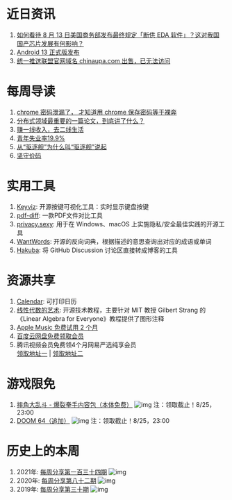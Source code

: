 # 近日资讯

1. [如何看待 8 月 13 日美国商务部发布最终规定「断供 EDA 软件」？这对我国国产芯片发展有何影响？](https://www.zhihu.com/question/548263770)
2. [Android 13 正式版发布](https://android-developers.googleblog.com/2022/08/android-13-is-in-aosp.html)
3. [统一推送联盟官网域名 chinaupa.com 出售，已无法访问](https://new.qq.com/rain/a/20220818A0BD6600)

# 每周导读

1. [chrome 密码泄漏了， 才知道用 chrome 保存密码等于裸奔](https://www.v2ex.com/t/872745)
2. [分布式领域最重要的一篇论文，到底讲了什么？](https://mp.weixin.qq.com/s/FZnJLPeTh-bV0amLO5CnoQ)
3. [赚一线收入，去二线生活](https://mp.weixin.qq.com/s/DE_4OKa-PsRc0nDa11IQAQ)
4. [青年失业率19.9%](https://mp.weixin.qq.com/s/uRrZavgfLGTjhgRM1xersA)
5. [从“驱逐舰”为什么叫“驱逐舰”说起](https://mp.weixin.qq.com/s/bu8cuzJPFgrU3V3se8JDlg)
6. [​坚守价码](https://mp.weixin.qq.com/s/ycwzVden0Re7LoUitcgMSA)

# 实用工具

1. [Keyviz](https://github.com/mulaRahul/keyviz): 开源按键可视化工具：实时显示键盘按键
2. [pdf-diff](https://github.com/serhack/pdf-diff): 一款PDF文件对比工具
3. [privacy.sexy](https://github.com/undergroundwires/privacy.sexy): 用于在 Windows、macOS 上实施隐私/安全最佳实践的开源工具
4. [WantWords](https://github.com/thunlp/WantWords): 开源的反向词典，根据描述的意思查询出对应的成语或单词
5. [Hakuba](https://github.com/YeungKC/Hakuba): 将 GitHub Discussion 讨论区直接转成博客的工具

# 资源共享

1. [Calendar](https://www.calendar.best/): 可打印日历
2. [线性代数的艺术](https://github.com/kenjihiranabe/The-Art-of-Linear-Algebra): 开源技术教程，主要针对 MIT 教授 Gilbert Strang 的《Linear Algebra for Everyone》教程提供了图形注释
3. [Apple Music 免费试用 2 个月](https://redeem.apple.com/am-genshin-impact-2mo-zh-cn?origin=&locale=zh-CN)
4. [百度云网盘免费领取会员](https://pan.baidu.com/component/view/2321)
5. 腾讯视频会员免费领4个月网易严选纯享会员  
[领取地址一](https://tb3.cn/AbCbCT) | [领取地址二](https://tb3.cn/AlS8eW)

# 游戏限免

1. [摔角大乱斗 - 爆裂拳手内容包（本体免费）](https://store.epicgames.com/p/rumbleverse--boom-boxer-content-pack)
![img](http://mmbiz.qpic.cn/sz_mmbiz_png/pDARXZuibAKRbE8Y9f97LQIQgkyDP9IAxibBAujKbvQL5JAGxR0jibOIjPuXVWY2Swjpl6aSv846aASOau1rf0EEA/0?wx_fmt=png)
注：领取截止！8/25，23:00
2. [DOOM 64（追加）](https://store.epicgames.com/p/doom-64)
![img](http://mmbiz.qpic.cn/sz_mmbiz_png/pDARXZuibAKRbE8Y9f97LQIQgkyDP9IAxk1khZvOttrn6OeWEMD29GMyvZY4iaJ71niarSTaI4YxST8rrz8oUyTAA/0?wx_fmt=png)
注：领取截止！8/25，23:00

# 历史上的本周

1. 2021年: [每周分享第一百三十四期](https://mp.weixin.qq.com/s/bm92xyBrEBKSfZbL4OBk0g)
![img](https://mmbiz.qpic.cn/sz_mmbiz_jpg/pDARXZuibAKTy289Hc7OBOaMIJicv5fGSCsPtyXdG055ETC8ibcQB6GdEUZicxv1lRoA92f5uMtbIXtnIS92KLOWKQ/640?wx_fmt=jpeg&wxfrom=5&wx_lazy=1&wx_co=1)
2. 2020年: [每周分享第八十二期](https://mp.weixin.qq.com/s/Y8VbUJtXqWHtbw9p-jrm9A)
![img](https://mmbiz.qpic.cn/sz_mmbiz_jpg/pDARXZuibAKTHkiczO8HibSQBbhuBjq70QwOp5sRrKralvjcAx54S8EpYmSXVPb0EL5zYF55SZnicx9PEtueJg33zw/640?wx_fmt=jpeg&wxfrom=5&wx_lazy=1&wx_co=1)
3. 2019年: [每周分享第三十期](https://mp.weixin.qq.com/s/CX3XKXmN1wR1d5O367MdrQ)
![img](https://mmbiz.qpic.cn/mmbiz_jpg/pDARXZuibAKRzNmz70fn9GXZQAEaEdibYWt5qLlMxoib3HLGicWqnibVDNUJyibD892L0WeUUeTht76ejOARHwTUnx8w/640?wx_fmt=jpeg&wxfrom=5&wx_lazy=1&wx_co=1)

